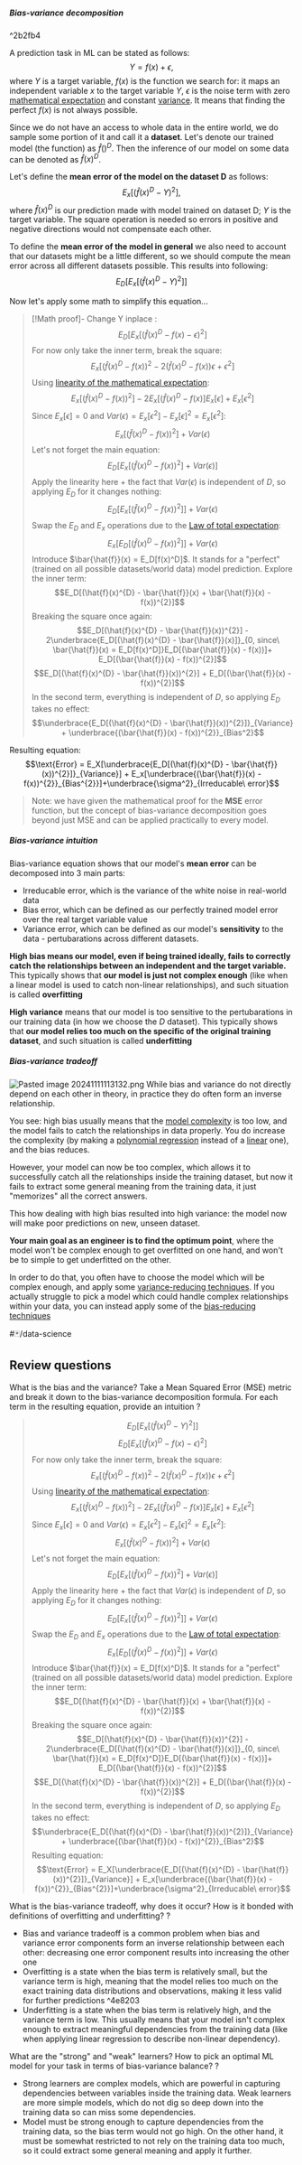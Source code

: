 ##### Bias-variance decomposition

^2b2fb4

A prediction task in ML can be stated as follows:
$$Y = f(x) + \epsilon,$$
where $Y$ is a target variable,
$f(x)$ is the function we search for: it maps an independent variable $x$ to the target variable $Y$,
$\epsilon$ is the noise term with zero [mathematical expectation](mathematical%20expectation.md) and constant [variance](variance.md). It means that finding the perfect $f(x)$ is not always possible. 

Since we do not have an access to whole data in the entire world, we do sample some portion of it and call it a **dataset**. Let's denote our trained model (the function) as  $\hat{f}()^D$. Then the inference of our model on some data can be denoted as $\hat{f}(x)^D$.

Let's define the **mean error of the model on the dataset D** as follows:
$$E_x[(\hat{f}(x)^{D} - Y)^2],$$
where $\hat{f}(x)^{D}$ is our prediction made with model  trained on dataset D;
$Y$ is the target variable.
The square operation is needed so errors in positive and negative directions would not compensate each other.

To define the **mean error of the model in general** we also need to account that our datasets might be a little different, so we should compute the mean error across all different datasets possible. This results into following:
$$E_D[E_x[(\hat{f}(x)^{D} - Y)^2]]$$

Now let's apply some math to simplify this equation...
>[!Math proof]-
>Change Y inplace :
>$$E_D[E_x[(\hat{f}(x)^{D} - f(x) - \epsilon)^{2}]$$
> For now only take the inner term, break the square:
> $$E_x[(\hat{f}(x)^{D} - f(x))^{2} - 2(\hat{f}(x)^{D} - f(x)) \epsilon +\epsilon^{2}]$$
> Using [linearity of the mathematical expectation](mathematical%20expectation.md):
> $$E_x[(\hat{f}(x)^{D} - f(x))^{2}] - 2E_x[(\hat{f}(x)^{D} - f(x)]E_x[ \epsilon] +E_x[\epsilon^{2}]$$
> Since $E_x[\epsilon]=0$ and  $Var(\epsilon) = E_x[\epsilon^{2}]-E_x[\epsilon]^{2} = E_x[\epsilon^{2}]$:
> $$E_x[(\hat{f}(x)^{D} - f(x))^{2}]+ Var(\epsilon)$$
> Let's not forget the main equation:
> $$E_D[E_x[(\hat{f}(x)^{D} - f(x))^{2}]+ Var(\epsilon)]$$
> Apply the linearity here + the fact that $Var(\epsilon)$ is independent of $D$, so applying $E_D$ for it changes nothing:
> $$E_D[E_x[(\hat{f}(x)^{D} - f(x))^{2}]]+ Var(\epsilon)$$
> Swap the $E_D$ and $E_x$ operations due to the [Law of total expectation](mathematical%20expectation.md):
> $$E_x[E_D[(\hat{f}(x)^{D} - f(x))^{2}]]+ Var(\epsilon)$$
> Introduce $\bar{\hat{f}}(x) = E_D[f(x)^D]$. It stands for a "perfect" (trained on all possible datasets/world data) model prediction. Explore the inner term:
> $$E_D[(\hat{f}(x)^{D} - \bar{\hat{f}}(x) + \bar{\hat{f}}(x) - f(x))^{2}]$$
> Breaking the square once again:
> $$E_D[(\hat{f}(x)^{D} - \bar{\hat{f}}(x))^{2}] - 2\underbrace{E_D[(\hat{f}(x)^{D} - \bar{\hat{f}}(x)]}_{0, since\ \bar{\hat{f}}(x) = E_D[f(x)^D]}E_D[(\bar{\hat{f}}(x) - f(x))]+ E_D[(\bar{\hat{f}}(x) - f(x))^{2}]$$
>  $$E_D[(\hat{f}(x)^{D} - \bar{\hat{f}}(x))^{2}] + E_D[(\bar{\hat{f}}(x) - f(x))^{2}]$$
>  In the second term, everything is independent of $D$, so applying $E_D$ takes no effect:
>  $$\underbrace{E_D[(\hat{f}(x)^{D} - \bar{\hat{f}}(x))^{2}]}_{Variance} + \underbrace{(\bar{\hat{f}}(x) - f(x))^{2}}_{Bias^2}$$
 
  Resulting equation:
  $$\text{Error} = E_X[\underbrace{E_D[(\hat{f}(x)^{D} - \bar{\hat{f}}(x))^{2}]}_{Variance}] + E_x[\underbrace{(\bar{\hat{f}}(x) - f(x))^{2}}_{Bias^{2}}]+\underbrace{\sigma^2}_{Irreducable\  error}$$  
  
> Note: we have given the mathematical proof for the **MSE** error function, but the concept of bias-variance decomposition goes beyond just MSE and can be applied practically to every model.

##### Bias-variance intuition
Bias-variance equation shows that our model's **mean error** can be decomposed into 3 main parts:
- Irreducable error, which is the variance of the white noise in real-world data
- Bias error, which can be defined as our perfectly trained model error over the real target variable value
- Variance error, which can be defined as our model's **sensitivity** to the data - pertubarations across different datasets. 

**High bias means our model, even if being trained ideally, fails to correctly catch the relationships between an independent and the target variable.** This typically shows that **our model is just not complex enough** (like when a linear model is used to catch non-linear relationships), and such situation is called **overfitting**

**High variance** means that our model is too sensitive to the pertubarations in our training data (in how we choose the $D$ dataset). This typically shows that **our model relies too much on the specific of the original training dataset**, and such situation is called **underfitting**

##### Bias-variance tradeoff
![Pasted image 20241111113132.png](../📁%20files/Pasted%20image%2020241111113132.png)
While bias and variance do not directly depend on each other in theory, in practice they do often form an inverse relationship.

You see: high bias usually means that the [model complexity](../model%20complexity.md) is too low, and the model fails to catch the relationships in data properly. You do increase the complexity (by making a [polynomial regression](../polynomial%20regression.md) instead of a [linear](../linear%20regression.md) one), and the bias reduces.

However, your model can now be too complex, which allows it to successfully catch all the relationships inside the training dataset, but now it fails to extract some general meaning from the training data, it just "memorizes" all the correct answers. 

This how dealing with high bias resulted into high variance: the model now will make poor predictions on new, unseen dataset.

**Your main goal as an engineer is to find the optimum point**, where the model won't be complex enough to get overfitted on one hand, and won't be to simple to get underfitted on the other.

In order to do that, you often have to choose the model which will be complex enough, and apply some [variance-reducing techniques](../variance-reducing%20techniques.md).
If you actually struggle to pick a model which could handle complex relationships within your data, you can instead apply some of the [bias-reducing techniques](../bias-reducing%20techniques.md)

#🃏/data-science 
## Review questions

What is the bias and the variance? Take a Mean Squared Error (MSE) metric and break it down to the bias-variance decomposition formula. For each term in the resulting equation, provide an intuition
?
>$$E_D[E_x[(\hat{f}(x)^{D} - Y)^2]]$$
$$E_D[E_x[(\hat{f}(x)^{D} - f(x) - \epsilon)^{2}]$$
> For now only take the inner term, break the square:
$$E_x[(\hat{f}(x)^{D} - f(x))^{2} - 2(\hat{f}(x)^{D} - f(x)) \epsilon +\epsilon^{2}]$$
> Using [linearity of the mathematical expectation](mathematical%20expectation.md):
$$E_x[(\hat{f}(x)^{D} - f(x))^{2}] - 2E_x[(\hat{f}(x)^{D} - f(x)]E_x[ \epsilon] +E_x[\epsilon^{2}]$$
> Since $E_x[\epsilon]=0$ and  $Var(\epsilon) = E_x[\epsilon^{2}]-E_x[\epsilon]^{2} = E_x[\epsilon^{2}]$:
 $$E_x[(\hat{f}(x)^{D} - f(x))^{2}]+ Var(\epsilon)$$
> Let's not forget the main equation:
 $$E_D[E_x[(\hat{f}(x)^{D} - f(x))^{2}]+ Var(\epsilon)]$$
> Apply the linearity here + the fact that $Var(\epsilon)$ is independent of $D$, so applying $E_D$ for it changes nothing:
$$E_D[E_x[(\hat{f}(x)^{D} - f(x))^{2}]]+ Var(\epsilon)$$
> Swap the $E_D$ and $E_x$ operations due to the [Law of total expectation](mathematical%20expectation.md):
 $$E_x[E_D[(\hat{f}(x)^{D} - f(x))^{2}]]+ Var(\epsilon)$$
> Introduce $\bar{\hat{f}}(x) = E_D[f(x)^D]$. It stands for a "perfect" (trained on all possible datasets/world data) model prediction. Explore the inner term:
$$E_D[(\hat{f}(x)^{D} - \bar{\hat{f}}(x) + \bar{\hat{f}}(x) - f(x))^{2}]$$
> Breaking the square once again:
$$E_D[(\hat{f}(x)^{D} - \bar{\hat{f}}(x))^{2}] - 2\underbrace{E_D[(\hat{f}(x)^{D} - \bar{\hat{f}}(x)]}_{0, since\ \bar{\hat{f}}(x) = E_D[f(x)^D]}E_D[(\bar{\hat{f}}(x) - f(x))]+ E_D[(\bar{\hat{f}}(x) - f(x))^{2}]$$
$$E_D[(\hat{f}(x)^{D} - \bar{\hat{f}}(x))^{2}] + E_D[(\bar{\hat{f}}(x) - f(x))^{2}]$$
>  In the second term, everything is independent of $D$, so applying $E_D$ takes no effect:
$$\underbrace{E_D[(\hat{f}(x)^{D} - \bar{\hat{f}}(x))^{2}]}_{Variance} + \underbrace{(\bar{\hat{f}}(x) - f(x))^{2}}_{Bias^2}$$
>Resulting equation:
$$\text{Error} = E_X[\underbrace{E_D[(\hat{f}(x)^{D} - \bar{\hat{f}}(x))^{2}]}_{Variance}] + E_x[\underbrace{(\bar{\hat{f}}(x) - f(x))^{2}}_{Bias^{2}}]+\underbrace{\sigma^2}_{Irreducable\  error}$$
<!--SR:!2025-01-23,40,290-->


What is the bias-variance tradeoff, why does it occur? How is it bonded with definitions of overfitting and underfitting?
?
- Bias and variance tradeoff is a common problem when bias and variance error components form an inverse relationship between each other: decreasing one error component results into increasing the other one
- Overfitting is a state when the bias term is relatively small, but the variance term is high, meaning that the model relies too much on the exact training data distributions and observations, making it less valid for further predictions ^4e8203
- Underfitting is a state when the bias term is relatively high, and the variance term is low. This usually means that your model isn't complex enough to extract meaningful dependencies from the training data (like when applying linear regression to describe non-linear dependency).
<!--SR:!2025-02-11,54,310-->

What are the "strong" and "weak" learners? How to pick an optimal ML model for your task in terms of bias-variance balance?
?
- Strong learners are complex models, which are powerful in capturing dependencies between variables inside the training data. Weak learners are more simple models, which do not dig so deep down into the training data so can miss some dependencies.
- Model must be strong enough to capture dependencies from the training data, so the bias term would not go high. On the other hand, it must be somewhat restricted to not rely on the training data too much, so it could extract some general meaning and apply it further.
<!--SR:!2025-02-12,55,310-->
